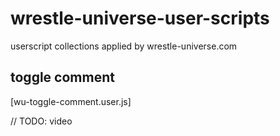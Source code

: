 # wrestle-universe-user-scripts
userscript collections applied by wrestle-universe.com

## toggle comment

[wu-toggle-comment.user.js]

// TODO: video

